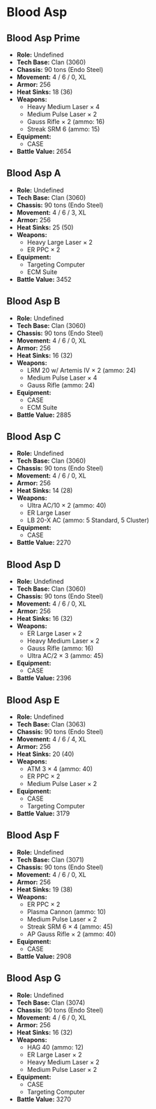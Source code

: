 # Blood Asp
## Blood Asp Prime
- **Role:** Undefined
- **Tech Base:** Clan (3060)
- **Chassis:** 90 tons (Endo Steel)
- **Movement:** 4 / 6 / 0, XL
- **Armor:** 256
- **Heat Sinks:** 18 (36)
- **Weapons:**
  - Heavy Medium Laser × 4
  - Medium Pulse Laser × 2
  - Gauss Rifle × 2 (ammo: 16)
  - Streak SRM 6 (ammo: 15)
- **Equipment:**
  - CASE
- **Battle Value:** 2654

## Blood Asp A
- **Role:** Undefined
- **Tech Base:** Clan (3060)
- **Chassis:** 90 tons (Endo Steel)
- **Movement:** 4 / 6 / 3, XL
- **Armor:** 256
- **Heat Sinks:** 25 (50)
- **Weapons:**
  - Heavy Large Laser × 2
  - ER PPC × 2
- **Equipment:**
  - Targeting Computer
  - ECM Suite
- **Battle Value:** 3452

## Blood Asp B
- **Role:** Undefined
- **Tech Base:** Clan (3060)
- **Chassis:** 90 tons (Endo Steel)
- **Movement:** 4 / 6 / 0, XL
- **Armor:** 256
- **Heat Sinks:** 16 (32)
- **Weapons:**
  - LRM 20 w/ Artemis IV × 2 (ammo: 24)
  - Medium Pulse Laser × 4
  - Gauss Rifle (ammo: 24)
- **Equipment:**
  - CASE
  - ECM Suite
- **Battle Value:** 2885

## Blood Asp C
- **Role:** Undefined
- **Tech Base:** Clan (3060)
- **Chassis:** 90 tons (Endo Steel)
- **Movement:** 4 / 6 / 0, XL
- **Armor:** 256
- **Heat Sinks:** 14 (28)
- **Weapons:**
  - Ultra AC/10 × 2 (ammo: 40)
  - ER Large Laser
  - LB 20-X AC (ammo: 5 Standard, 5 Cluster)
- **Equipment:**
  - CASE
- **Battle Value:** 2270

## Blood Asp D
- **Role:** Undefined
- **Tech Base:** Clan (3060)
- **Chassis:** 90 tons (Endo Steel)
- **Movement:** 4 / 6 / 0, XL
- **Armor:** 256
- **Heat Sinks:** 16 (32)
- **Weapons:**
  - ER Large Laser × 2
  - Heavy Medium Laser × 2
  - Gauss Rifle (ammo: 16)
  - Ultra AC/2 × 3 (ammo: 45)
- **Equipment:**
  - CASE
- **Battle Value:** 2396

## Blood Asp E
- **Role:** Undefined
- **Tech Base:** Clan (3063)
- **Chassis:** 90 tons (Endo Steel)
- **Movement:** 4 / 6 / 4, XL
- **Armor:** 256
- **Heat Sinks:** 20 (40)
- **Weapons:**
  - ATM 3 × 4 (ammo: 40)
  - ER PPC × 2
  - Medium Pulse Laser × 2
- **Equipment:**
  - CASE
  - Targeting Computer
- **Battle Value:** 3179

## Blood Asp F
- **Role:** Undefined
- **Tech Base:** Clan (3071)
- **Chassis:** 90 tons (Endo Steel)
- **Movement:** 4 / 6 / 0, XL
- **Armor:** 256
- **Heat Sinks:** 19 (38)
- **Weapons:**
  - ER PPC × 2
  - Plasma Cannon (ammo: 10)
  - Medium Pulse Laser × 2
  - Streak SRM 6 × 4 (ammo: 45)
  - AP Gauss Rifle × 2 (ammo: 40)
- **Equipment:**
  - CASE
- **Battle Value:** 2908

## Blood Asp G
- **Role:** Undefined
- **Tech Base:** Clan (3074)
- **Chassis:** 90 tons (Endo Steel)
- **Movement:** 4 / 6 / 0, XL
- **Armor:** 256
- **Heat Sinks:** 16 (32)
- **Weapons:**
  - HAG 40 (ammo: 12)
  - ER Large Laser × 2
  - Heavy Medium Laser × 2
  - Medium Pulse Laser × 2
- **Equipment:**
  - CASE
  - Targeting Computer
- **Battle Value:** 3270


